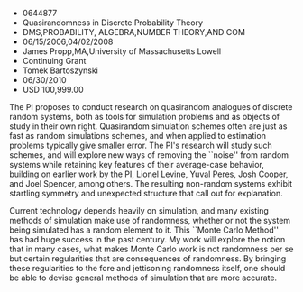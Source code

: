 
* 0644877
* Quasirandomness in Discrete Probability Theory
* DMS,PROBABILITY, ALGEBRA,NUMBER THEORY,AND COM
* 06/15/2006,04/02/2008
* James Propp,MA,University of Massachusetts Lowell
* Continuing Grant
* Tomek Bartoszynski
* 06/30/2010
* USD 100,999.00

The PI proposes to conduct research on quasirandom analogues of discrete random
systems, both as tools for simulation problems and as objects of study in their
own right. Quasirandom simulation schemes often are just as fast as random
simulations schemes, and when applied to estimation problems typically give
smaller error. The PI's research will study such schemes, and will explore new
ways of removing the ``noise'' from random systems while retaining key features
of their average-case behavior, building on earlier work by the PI, Lionel
Levine, Yuval Peres, Josh Cooper, and Joel Spencer, among others. The resulting
non-random systems exhibit startling symmetry and unexpected structure that call
out for explanation.

Current technology depends heavily on simulation, and many existing methods of
simulation make use of randomness, whether or not the system being simulated has
a random element to it. This ``Monte Carlo Method'' has had huge success in the
past century. My work will explore the notion that in many cases, what makes
Monte Carlo work is not randomness per se but certain regularities that are
consequences of randomness. By bringing these regularities to the fore and
jettisoning randomness itself, one should be able to devise general methods of
simulation that are more accurate.
